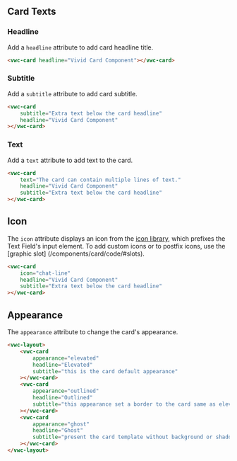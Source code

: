 ## Card Texts

### Headline

Add a `headline` attribute to add card headline title.

```html preview
<vwc-card headline="Vivid Card Component"></vwc-card>
```


### Subtitle

Add a `subtitle` attribute to add card subtitle.

```html preview
<vwc-card
	subtitle="Extra text below the card headline"
	headline="Vivid Card Component"
></vwc-card>
```

### Text

Add a `text` attribute to add text to the card.

```html preview
<vwc-card
	text="The card can contain multiple lines of text."
	headline="Vivid Card Component"
	subtitle="Extra text below the card headline"
></vwc-card>
```

## Icon

The `icon` attribute displays an icon from the [icon library](/icons/icons-gallery), which prefixes the Text Field's input element.
To add custom icons or to postfix icons, use the [graphic slot] (/components/card/code/#slots).

```html preview
<vwc-card
	icon="chat-line"
	headline="Vivid Card Component"
	subtitle="Extra text below the card headline"
></vwc-card>
```

## Appearance

The `appearance` attribute to change the card's appearance.

```html preview
<vwc-layout>
	<vwc-card
		appearance="elevated"
		headline="Elevated"
		subtitle="this is the card default appearance"
	></vwc-card>
	<vwc-card
		appearance="outlined"
		headline="Outlined"
		subtitle="this appearance set a border to the card same as elevation='0' "
	></vwc-card>
	<vwc-card
		appearance="ghost"
		headline="Ghost"
		subtitle="present the card template without background or shadow"
	></vwc-card>
</vwc-layout>
```

